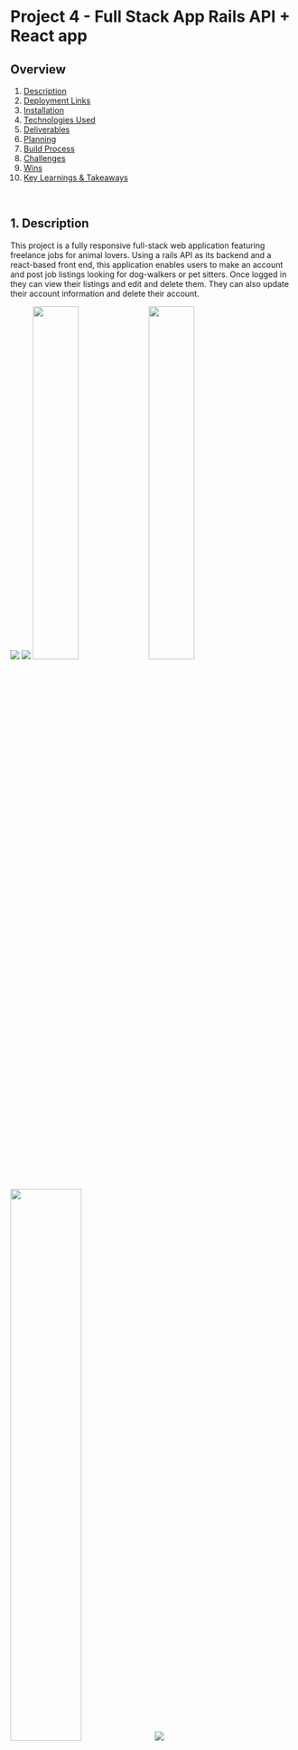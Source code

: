 # Project 4 - Full Stack App Rails API + React app

## Overview

1. [Description](#description)
2. [Deployment Links](#deployment-links)
3. [Installation](#installation)
4. [Technologies Used](#technologies)
5. [Deliverables](#deliverables)
6. [Planning](#planning)
7. [Build Process](#build-process)
8. [Challenges](#challenges)
9. [Wins](#wins)
10. [Key Learnings & Takeaways](#takeaways)

<br>

## <a name="description"></a> 1. Description

This project is a fully responsive full-stack web application featuring freelance jobs for animal lovers. Using a rails API as its backend and a react-based front end, this application enables users to make an account and post job listings looking for dog-walkers or pet sitters. Once logged in they can view their listings and edit and delete them. They can also update their account information and delete their account.

 <img src="./src/assets/readme_images/landing_page1.jpg">
 <img src="./src/assets/readme_images/landing_page2.jpg">

 <img src="./src/assets/readme_images/landing_page_responsive.jpg" width=40%>
 <img src="./src/assets/readme_images/jobs.jpg" width=40%>
 <img src="./src/assets/readme_images/jobs_responsive.jpg" width=50%>
 <img src="./src/assets/readme_images/login.jpg">
 <img src="./src/assets/readme_images/responsive_login.jpg" width=50%>
 <img src="./src/assets/readme_images/login_ipad.jpg" width=50%>
 <img src="./src/assets/readme_images/logout.jpg" width=50%>
 <img src="./src/assets/readme_images/mobile_menu.jpg" width=50%>

 <img src="./src/assets/readme_images/dashboard.jpg">
 <img src="./src/assets/readme_images/responsive_dashboard_1.jpg" width=50%>
 <img src="./src/assets/readme_images/responsive_dashboard_2.jpg" width=50%>

## <a name="deployment-links"></a> 2. Deployment Links

- Front End: React application deployed on Netlify

  - Deployment: https://pawneepets.netlify.app/

- Back End: rails application deployed on Heroku
  - Deployment: https://p4-rails.herokuapp.com

## <a name="installation"></a> 3. Installation

### Front end dependencies:

- package manager used: npm - v9.6.7
  - https://www.npmjs.com/package/npm
- to install dependencies, run:

```zsh
npm install
```

<br>

### Back end dependencies:

- package manager used: bundler
  - https://bundler.io/
- to install dependencies, run:

```zsh
bundle install
```

## <a name="technologies"></a> 4. Technologies Used

### Front End

- The front end of this application is based in ReactJS (v18.2.0), JavaScript, JSX and CSS.
  - it was created using the 'create-react-app' command

```zsh
create-react-app project4-react-frontend
```

- https://create-react-app.dev/
- routing
  - react-router (v6.11.2)
    - https://www.npmjs.com/package/react-router
  - react-router-dom (v6.11.2)
    - https://www.npmjs.com/package/react-router-dom
- authentication
  - buffer (v6.0.3)
    - https://nodejs.org/api/buffer.html
    - used to decode JWT tokens
- UI
  - react-datepicker (v4.12.0)
  - https://www.npmjs.com/package/react-datepicker
  - fonts:
    - 'Lilly Regular' by Apostrophic Labs
      - source: Font Squirrel
      - https://www.fontsquirrel.com/fonts/lilly
    - 'Quicksand' by Andrew Paglinawan
      - source: BestFonts.pro
      - 'https://en.bestfonts.pro/font/quicksand',
    - .woff files: assets/fonts directory
  - icons
    - source: Font Awesome
    - https://fontawesome.com/
    - details: assets/fonts/icons.js

### Back End

- The back end is based on ruby (v3.2.2) and rails (v7.0.5)
  - it was created using the 'rails new' command with '--api' flag as rails was only used for the backend API rather a full-stack application
  - https://guides.rubyonrails.org/api_app.html

```zsh
rails new p4-rails --api
```

- ruby gems
  - rack-cors gem (v2.0.1)
    - middleware to make Rack-based apps CORS compatible
    - https://rubygems.org/gems/rack-cors/versions/1.1.1
  - authentication:
    - devise (v4.9.2)
      - https://rubygems.org/gems/devise/versions/4.9.2
    - devise-jwt (v0.11.0)
      - https://rubygems.org/gems/devise-jwt/versions/0.11.0
    - jsonapi-serializer (v2.2.0)
      - https://rubygems.org/gems/jsonapi-serializer/versions/2.2.0

### Additional tools used:

- Netlify
  - used to deploy the front end
  - https://www.netlify.com/
- Heroku
  - used to deploy the back end
  - https://www.heroku.com/
- Postman
  - used to test the API endpoints
  - https://www.postman.com/
- excalidraw
  - used for building the wireframe + ERD
  - https://excalidraw.com/
- Git / GitHub
  - used for version control
  - https://git-scm.com/
  - https://github.com/https://github.com/
- Visual Studio Code (VSCode)
  - code editor used for writing CSS, JSX and JavaScript
- Google Chrome browser
  - used for launching the website and displaying the application Google Chrome
- Google Chrome Developer Tools: For troubleshooting and debugging
  - https://www.google.com/intl/en_uk/chrome/

### Resources

- Dakota Lee Martinez:
  - https://dakotaleemartinez.com/tutorials/devise-jwt-api-only-mode-for-authentication/
  - https://www.youtube.com/watch?v=wVNQwrALp1A
  - https://github.com/DakotaLMartinez/rails-react-devise-tutorial

## <a name="deliverables"></a> 5. Deliverables

### MVP

- full stack web application
- at least 2 models
  - full CRUD on at least one of your models
  - be able to Add/Delete on any remaining models
- authentication
- write code that is well-structured, readable, efficient and DRY
  - follow accepted naming conventions + consistent indentation
  - use semantic naming of variables, functions, CSS classes, etc.
  - Short and clear functions that do one thing

### Stretch Goals

- add 3rd party API
- Make app mobile responsive
- High quality, professional design
- Redux
- Automated Tests Using Jest / RSpec or MiniTest for Rails

## User stories

- As a user I should be able to register with a username and password.
- As a user I should be able to log in with my username and password.
- As a user I should be able to view all job postings.
- As a user I should be able to view my job postings.
- As a user I should be able to write a new job posting.
- As a user I should be able to delete my postings.
- As a user I should be able to edit my postings.

---

## <a name="planning"></a>6. Planning

 <br>
 <br>

 <img src="./src/assets/readme_images/project_4_erd.png">
 
 <br>
 <br>

 <img src="./src/assets/readme_images/project_4_wireframe.png">

<br>

## <a name="planning"></a> 7. Build Process

### start date: 26/05/2023

- specifictions given

### proposal submission deadline: 30/05/2023

- proposal to be submitted for approval by instructional team including:

  - ERD of models
  - wireframe
  - description
  - user stories

- proposal was approved
- once the proposal was approved I started the development process

### development: day 1 - 31/05/2023

On the first day I wrote the code for the backend models for User and Job.
I built the controllers and CRUD actions for those models and started testing them out in postman.

### development: day 2 - 01/06/2023

On day 2 I deployed the backend rails app on heroku.

- initialise react application using command:

```terminal
create-react-app
```

### development: day 3 - 02/06/2023

- start authentication
- add delete account feature for user
- new job form sends data to api
- rendering job resource from api
- add context to keep track of user logged in

### development: day 4 - 03/06/2023

- tried to add Material UI to React project but ran into issues, react version did not work with Material UI
- custom fonts added

### development: day 5 - 04/06/2023

- created third model: applications: join table linking a job posting (by id) with an applicant (by user id).

```ruby
rails g model Application content:string  user:references job:references

rails g controller applications

```

- add content to home page
- add dropdown menu for job_type in AddNewJob form
- add @media queries for header
- toggle hamburger menu
- add fontawesome icons, add css, add responsive navbar
- CSS added
- responsibe navigation bar using vanilla CSS

### development: day 6 - 05/06/2023

- backend deployed on heroku: https://p4-rails.herokuapp.com

tested to see that the following 3 routes work in postman:

- POST: https://p4-rails.herokuapp.com/signup -> creates new user+generates token
- POST: https://p4-rails.herokuapp.com/login -> logs user in + creates token
- GET: https://p4-rails.herokuapp.com/current_user -> verifies token and returns user data
- DELETE: https://p4-rails.herokuapp.com/logout -> logs user out

### development: day 7 - 06/06/2023

- full CRUD for both User and Job model
- CSS forms for user input

### development: day 8 - 08/06/2023

responsive css

### development: day 9 - 08/06/2023

On day 9 I finished the responsive design and created seed data for the rails api.
I also worked on the frontend deployment.

### development: day 10 - 09/06/2023 - Submission Deadline + presentation

On the final day of this project I completed the readme and presented the project to my cohort.

## 8. <a name="challenges"></a> Challenges

- deployment on the front end proved to be a challenge as there were issues with the fetch requests not working properly.
- I originally created the backend with a sqlite database instead of postgresql and had to later account for that during deployment, which made things more complicated.
- the react-datepicker component I used formatted the date in a different way than the rails datetime format, which required writing some extra code to account for this inconsistency.

BUGS:

## 9. <a name="wins"></a> Wins

- I managed to fulfil all the MVP requirements.
- I was also really glad that I managed to implement the responsive design for this project withing the timeframe that was given as I had run out of time in previous projects to make the applications fully responsive.

## 10. <a name="takeaways"></a> 9. Key Learnings & Takeaways

## <a name="future-improvements"></a> 11. Future Improvements

- add 3rd party API
- incorporate Redux
- add automated Tests Using Jest / RSpec or MiniTest for Rails
- add more models e.g. pets
- picture uploads
- user can change password
